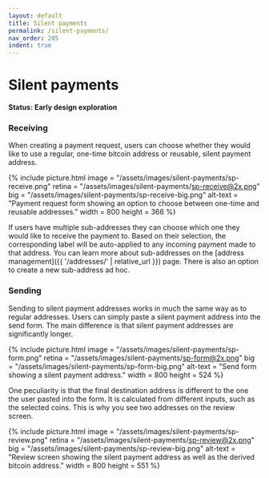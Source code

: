 ```yaml
---
layout: default
title: Silent payments
permalink: /silent-payments/
nav_order: 205
indent: true
---
```


# Silent payments

**Status: Early design exploration**

### Receiving
When creating a payment request, users can choose whether they would like to use a regular, one-time bitcoin address or reusable, silent payment address.  

{% include picture.html
	image = "/assets/images/silent-payments/sp-receive.png"
	retina = "/assets/images/silent-payments/sp-receive@2x.png"
	big = "/assets/images/silent-payments/sp-receive-big.png"
	alt-text = "Payment request form showing an option to choose between one-time and reusable addresses."
	width = 800
	height = 366
%}

If users have multiple sub-addresses they can choose which one they would like to receive the payment to. Based on their selection, the corresponding label will be auto-applied to any incoming payment made to that address. You can learn more about sub-addresses on the [address management]({{ '/addresses/' | relative_url }}) page. There is also an option to create a new sub-address ad hoc.

### Sending

Sending to silent payment addresses works in much the same way as to regular addresses. Users can simply paste a silent payment address into the send form. The main difference is that silent payment addresses are significantly longer.

{% include picture.html
	image = "/assets/images/silent-payments/sp-form.png"
	retina = "/assets/images/silent-payments/sp-form@2x.png"
	big = "/assets/images/silent-payments/sp-form-big.png"
	alt-text = "Send form showing a silent payment address."
	width = 800
	height = 524
%}

One peculiarity is that the final destination address is different to the one the user pasted into the form. It is calculated from different inputs, such as the selected coins. This is why you see two addresses on the review screen.

{% include picture.html
	image = "/assets/images/silent-payments/sp-review.png"
	retina = "/assets/images/silent-payments/sp-review@2x.png"
	big = "/assets/images/silent-payments/sp-review-big.png"
	alt-text = "Review screen showing the silent payment address as well as the derived bitcoin address."
	width = 800
	height = 551
%}

